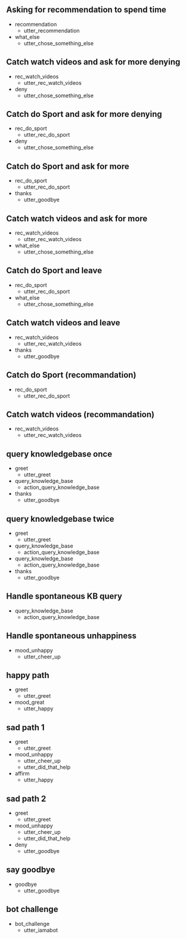 ## Asking for recommendation to spend time
* recommendation
  - utter_recommendation
* what_else
  - utter_chose_something_else

## Catch watch videos and ask for more denying
* rec_watch_videos
  - utter_rec_watch_videos
* deny
  - utter_chose_something_else

## Catch do Sport and ask for more denying
* rec_do_sport
  - utter_rec_do_sport
* deny
  - utter_chose_something_else

## Catch do Sport and ask for more
* rec_do_sport
  - utter_rec_do_sport
* thanks
  - utter_goodbye

## Catch watch videos and ask for more
* rec_watch_videos
  - utter_rec_watch_videos
* what_else
  - utter_chose_something_else

## Catch do Sport and leave
* rec_do_sport
  - utter_rec_do_sport
* what_else
  - utter_chose_something_else

## Catch watch videos and leave
* rec_watch_videos
  - utter_rec_watch_videos
* thanks
  - utter_goodbye

## Catch do Sport (recommandation)
* rec_do_sport
  - utter_rec_do_sport

## Catch watch videos (recommandation)
* rec_watch_videos
  - utter_rec_watch_videos

## query knowledgebase once
* greet
  - utter_greet
* query_knowledge_base
  - action_query_knowledge_base
* thanks
  - utter_goodbye

## query knowledgebase twice
* greet
  - utter_greet
* query_knowledge_base
  - action_query_knowledge_base
* query_knowledge_base
  - action_query_knowledge_base
* thanks
  - utter_goodbye

## Handle spontaneous KB query
* query_knowledge_base
  - action_query_knowledge_base

## Handle spontaneous unhappiness
* mood_unhappy
  - utter_cheer_up

## happy path
* greet
  - utter_greet
* mood_great
  - utter_happy

## sad path 1
* greet
  - utter_greet
* mood_unhappy
  - utter_cheer_up
  - utter_did_that_help
* affirm
  - utter_happy

## sad path 2
* greet
  - utter_greet
* mood_unhappy
  - utter_cheer_up
  - utter_did_that_help
* deny
  - utter_goodbye

## say goodbye
* goodbye
  - utter_goodbye

## bot challenge
* bot_challenge
  - utter_iamabot